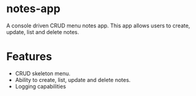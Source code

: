 # notes-app
A console driven CRUD menu notes app. This app allows users to create, update, list and delete notes.


# Features
- CRUD skeleton menu.
- Ability to create, list, update and delete notes.
- Logging capabilities
